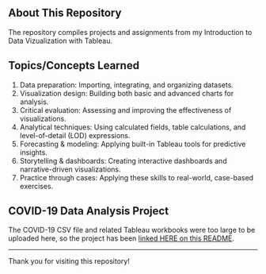 ## About This Repository 
The repository compiles projects and assignments from my Introduction to Data Vizualization with Tableau. 

## Topics/Concepts Learned 
1. Data preparation: Importing, integrating, and organizing datasets.
2. Visualization design: Building both basic and advanced charts for analysis.
3. Critical evaluation: Assessing and improving the effectiveness of visualizations.
4. Analytical techniques: Using calculated fields, table calculations, and level-of-detail (LOD) expressions.
5. Forecasting & modeling: Applying built-in Tableau tools for predictive insights.
6. Storytelling & dashboards: Creating interactive dashboards and narrative-driven visualizations.
7. Practice through cases: Applying these skills to real-world, case-based exercises.

## COVID-19 Data Analysis Project 
The COVID-19 CSV file and related Tableau workbooks were too large to be uploaded here, so the project has been [linked HERE on this README](https://drive.google.com/file/d/1W6JPn0z8q-aFxaIxNdEau8-GialEr5aA/view?usp=sharing). 

---

Thank you for visiting this repository!
